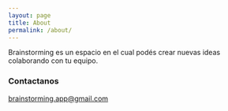 ```yaml
---
layout: page
title: About
permalink: /about/
---
```


Brainstorming es un espacio en el cual podés crear nuevas ideas colaborando con tu equipo.

### Contactanos

[brainstorming.app@gmail.com](mailto:brainstorming.app@gmail.com)

